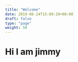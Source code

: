 ```yaml
---
title: "Welcome"
date: 2019-06-24T15:09:29+08:00
draft: false
type: "page"
weight: 50
---
```


# Hi I am jimmy

# 
